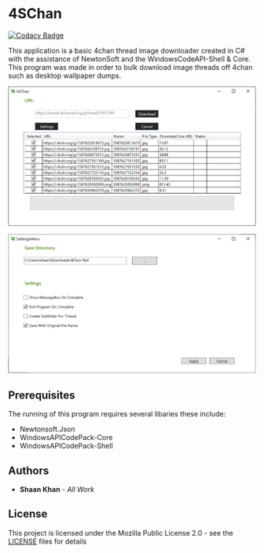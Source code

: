 # 4SChan

[![Codacy Badge](https://api.codacy.com/project/badge/Grade/d985f5fca2734fdf945b2bed0216c6a8)](https://app.codacy.com/manual/ShaanCoding/4SChan?utm_source=github.com&utm_medium=referral&utm_content=ShaanCoding/4SChan&utm_campaign=Badge_Grade_Dashboard)

This application is a basic 4chan thread image downloader created in C# with the assistance of NewtonSoft and the WindowsCodeAPI-Shell & Core. This program was made in order to bulk download image threads off 4chan such as desktop wallpaper dumps.

![Main Menu](Images/mainMenu.png)

![Settings Menu](Images/settingsMenu.png)

## Prerequisites

The running of this program requires several libaries these include:

* Newtonsoft.Json
* WindowsAPICodePack-Core
* WindowsAPICodePack-Shell

## Authors

* **Shaan Khan** - *All Work*

## License

This project is licensed under the Mozilla Public License 2.0 - see the [LICENSE](https://github.com/ShaanCoding/4SChan/blob/master/LICENSE) files for details
